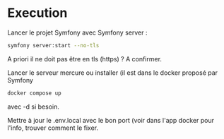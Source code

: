 # Execution

Lancer le projet Symfony avec Symfony server : 

```bash
symfony server:start --no-tls  
```
A priori il ne doit pas être en tls (https) ? A confirmer.

Lancer le serveur mercure ou installer (il est dans le docker proposé par Symfony

```bash
docker compose up
```

avec -d si besoin.

Mettre à jour le .env.local avec le bon port (voir dans l'app docker pour l'info, trouver comment le fixer.

